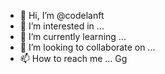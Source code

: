 - 👋 Hi, I’m @codelanft
- 👀 I’m interested in ...
- 🌱 I’m currently learning ...
- 💞️ I’m looking to collaborate on ...
- 📫 How to reach me ...
Gg
<!---
codelanft/codelanft is a ✨ special ✨ repository because its `README.md` (this file) appears on your GitHub profile.
You can click the Preview link to take a look at your changes.
--->
